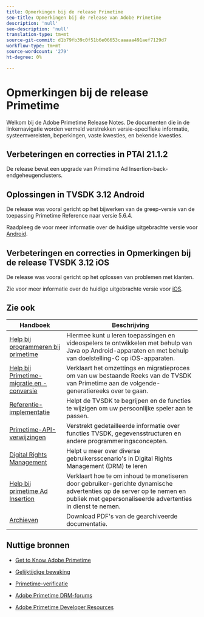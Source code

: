 ```yaml
---
title: Opmerkingen bij de release Primetime
seo-title: Opmerkingen bij de release van Adobe Primetime
description: 'null'
seo-description: 'null'
translation-type: tm+mt
source-git-commit: d1b79fb39c0f51b6e06653caaaaa491aef7129d7
workflow-type: tm+mt
source-wordcount: '279'
ht-degree: 0%

---
```



# Opmerkingen bij de release Primetime

Welkom bij de Adobe Primetime Release Notes. De documenten die in de linkernavigatie worden vermeld verstrekken versie-specifieke informatie, systeemvereisten, beperkingen, vaste kwesties, en bekende kwesties.

## Verbeteringen en correcties in PTAI 21.1.2

De release bevat een upgrade van Primetime Ad Insertion-back-endgeheugenclusters.

## Oplossingen in TVSDK 3.12 Android

De release was vooral gericht op het bijwerken van de greep-versie van de toepassing Primetime Reference naar versie 5.6.4.

Raadpleeg de voor meer informatie over de huidige uitgebrachte versie voor [Android](../release-notes/tvsdk-3x-android.md).

## Verbeteringen en correcties in Opmerkingen bij de release TVSDK 3.12 iOS

De release was vooral gericht op het oplossen van problemen met klanten.

Zie voor meer informatie over de huidige uitgebrachte versie voor [iOS](../release-notes/tvsdk-3x-ios.md).

## Zie ook

| Handboek | Beschrijving |
|--- |--- |
| [Help bij programmeren bij primetime](/help/programming/home.md) | Hiermee kunt u leren toepassingen en videospelers te ontwikkelen met behulp van Java op Android-apparaten en met behulp van doelstelling-C op iOS-apparaten. |
| [Help bij Primetime-migratie en -conversie](/help/migration-guides/home.md) | Verklaart het omzettings en migratieproces om van uw bestaande Reeks van de TVSDK van Primetime aan de volgende-generatiereeks over te gaan. |
| [Referentie-implementatie](/help/android-reference-implementation/home.md) | Helpt de TVSDK te begrijpen en de functies te wijzigen om uw persoonlijke speler aan te passen. |
| [Primetime-API-verwijzingen](/help/reference/api-references.md) | Verstrekt gedetailleerde informatie over functies TVSDK, gegevensstructuren en andere programmeringsconcepten. |
| [Digital Rights Management](/help/digital-rights-management/home.md) | Helpt u meer over diverse gebruikersscenario&#39;s in Digital Rights Management (DRM) te leren |
| [Help bij primetime Ad Insertion](/help/dynamic-ad-insertion/home.md) | Verklaart hoe te om inhoud te monetiseren door gebruiker-gerichte dynamische advertenties op de server op te nemen en publiek met gepersonaliseerde advertenties in dienst te nemen. |
| [Archieven](https://helpx.adobe.com/primetime/archives.html) | Download PDF&#39;s van de gearchiveerde documentatie. |

## Nuttige bronnen

* [Get to Know Adobe Primetime](https://www.adobe.com/in/marketing/primetime.html)

* [Gelijktijdige bewaking](https://tve.helpdocsonline.com/concurrency-monitoring-introduction)

* [Primetime-verificatie](https://tve.helpdocsonline.com/home)

* [Adobe Primetime DRM-forums](https://forums.adobe.com/community/adobe_access)

* [Adobe Primetime Developer Resources](https://www.adobe.com/devnet/primetime.html)
